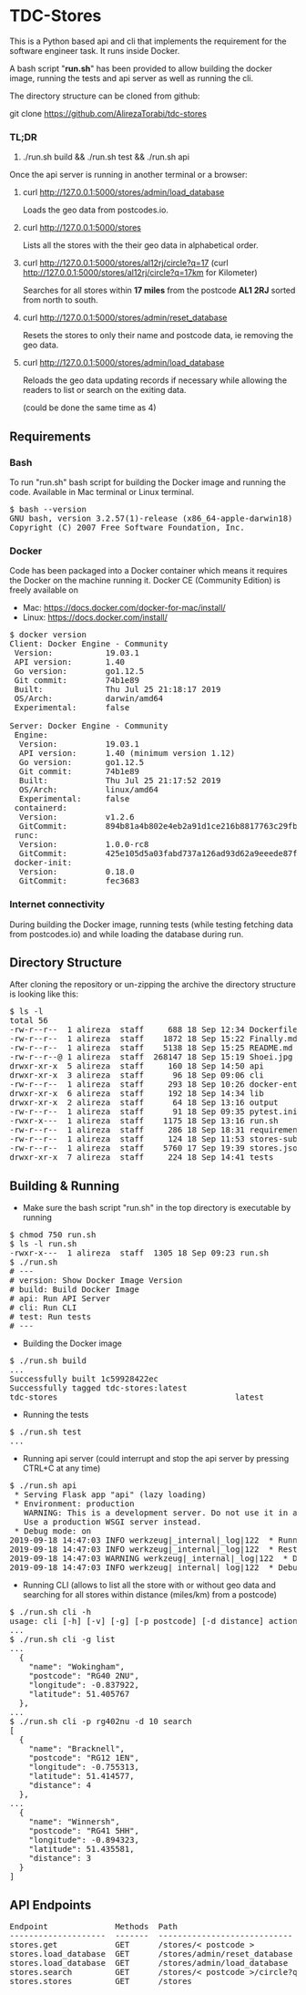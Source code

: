TDC-Stores
===

This is a Python based api and cli that implements the requirement for 
the software engineer task. It runs inside Docker.

A bash script "**run.sh**" has been provided
to allow building the docker image, running the tests 
and api server as well as running the cli.

The directory structure can be cloned from github:

git clone https://github.com/AlirezaTorabi/tdc-stores


### TL;DR
1. ./run.sh build && ./run.sh test && ./run.sh api

Once the api server is running in another terminal or a browser:


1. curl http://127.0.0.1:5000/stores/admin/load_database

    Loads the geo data from postcodes.io.
    
2. curl http://127.0.0.1:5000/stores

    Lists all the stores with the their geo data in 
    alphabetical order.
    
3. curl http://127.0.0.1:5000/stores/al12rj/circle?q=17 
(curl http://127.0.0.1:5000/stores/al12rj/circle?q=17km for Kilometer)

    Searches for all stores within **17 miles** from the 
    postcode **AL1 2RJ** sorted from north to south.

4. curl http://127.0.0.1:5000/stores/admin/reset_database

    Resets the stores to only their name and postcode data, 
    ie removing the geo data.

5. curl http://127.0.0.1:5000/stores/admin/load_database
    
    Reloads the geo data updating records if necessary while 
    allowing the readers to list or search on the exiting data.
    
    (could be done the same time as 4)


## Requirements


### Bash

To run "run.sh" bash script for building the Docker image and running 
the code. Available in Mac terminal or Linux terminal.

<pre>
$ bash --version
GNU bash, version 3.2.57(1)-release (x86_64-apple-darwin18)
Copyright (C) 2007 Free Software Foundation, Inc. 
</pre>


### Docker

Code has been packaged into a Docker container which means it requires 
the Docker on the machine running it. Docker CE (Community Edition) is 
freely available on

* Mac: https://docs.docker.com/docker-for-mac/install/
* Linux: https://docs.docker.com/install/

<pre>
$ docker version
Client: Docker Engine - Community
 Version:           19.03.1
 API version:       1.40
 Go version:        go1.12.5
 Git commit:        74b1e89
 Built:             Thu Jul 25 21:18:17 2019
 OS/Arch:           darwin/amd64
 Experimental:      false

Server: Docker Engine - Community
 Engine:
  Version:          19.03.1
  API version:      1.40 (minimum version 1.12)
  Go version:       go1.12.5
  Git commit:       74b1e89
  Built:            Thu Jul 25 21:17:52 2019
  OS/Arch:          linux/amd64
  Experimental:     false
 containerd:
  Version:          v1.2.6
  GitCommit:        894b81a4b802e4eb2a91d1ce216b8817763c29fb
 runc:
  Version:          1.0.0-rc8
  GitCommit:        425e105d5a03fabd737a126ad93d62a9eeede87f
 docker-init:
  Version:          0.18.0
  GitCommit:        fec3683
</pre>

### Internet connectivity

During building the Docker image,
running tests (while testing fetching data from postcodes.io) and 
while loading the database during run.

## Directory Structure

After cloning the repository or un-zipping the archive the 
directory structure is looking like this:

<pre>
$ ls -l
total 56
-rw-r--r--  1 alireza  staff     688 18 Sep 12:34 Dockerfile
-rw-r--r--  1 alireza  staff    1872 18 Sep 15:22 Finally.md
-rw-r--r--  1 alireza  staff    5138 18 Sep 15:25 README.md
-rw-r--r--@ 1 alireza  staff  268147 18 Sep 15:19 Shoei.jpg
drwxr-xr-x  5 alireza  staff     160 18 Sep 14:50 api
drwxr-xr-x  3 alireza  staff      96 18 Sep 09:06 cli
-rw-r--r--  1 alireza  staff     293 18 Sep 10:26 docker-entrypoint.sh
drwxr-xr-x  6 alireza  staff     192 18 Sep 14:34 lib
drwxr-xr-x  2 alireza  staff      64 18 Sep 13:16 output
-rw-r--r--  1 alireza  staff      91 18 Sep 09:35 pytest.ini
-rwxr-x---  1 alireza  staff    1175 18 Sep 13:16 run.sh
-rw-r--r--  1 alireza  staff     286 18 Sep 18:31 requirements.txt
-rw-r--r--  1 alireza  staff     124 18 Sep 11:53 stores-subset.json
-rw-r--r--  1 alireza  staff    5760 17 Sep 19:39 stores.json
drwxr-xr-x  7 alireza  staff     224 18 Sep 14:41 tests
</pre>


## Building & Running

* Make sure the bash script "run.sh" in the top directory is executable by running 
<pre>
$ chmod 750 run.sh
$ ls -l run.sh
-rwxr-x---  1 alireza  staff  1305 18 Sep 09:23 run.sh
$ ./run.sh
# ---
# version: Show Docker Image Version
# build: Build Docker Image
# api: Run API Server
# cli: Run CLI
# test: Run tests
# ---
</pre>

* Building the Docker image
<pre>
$ ./run.sh build
...
Successfully built 1c59928422ec
Successfully tagged tdc-stores:latest
tdc-stores                                     latest              1c59928422ec        17 minutes ago      94.4MB
</pre>

* Running the tests
<pre>
$ ./run.sh test
...
</pre>

* Running api server (could interrupt and stop the api server by pressing CTRL+C at any time)
<pre>
$ ./run.sh api
 * Serving Flask app "api" (lazy loading)
 * Environment: production
   WARNING: This is a development server. Do not use it in a production deployment.
   Use a production WSGI server instead.
 * Debug mode: on
2019-09-18 14:47:03 INFO werkzeug|_internal|_log|122  * Running on http://0.0.0.0:5000/ (Press CTRL+C to quit)
2019-09-18 14:47:03 INFO werkzeug|_internal|_log|122  * Restarting with stat
2019-09-18 14:47:03 WARNING werkzeug|_internal|_log|122  * Debugger is active!
2019-09-18 14:47:03 INFO werkzeug|_internal|_log|122  * Debugger PIN: 247-169-878...
</pre>

* Running CLI (allows to list all the store with or without 
geo data and searching for all stores within distance (miles/km) 
from a postcode)
<pre>
$ ./run.sh cli -h
usage: cli [-h] [-v] [-g] [-p postcode] [-d distance] action
...
$ ./run.sh cli -g list
...
  {
    "name": "Wokingham",
    "postcode": "RG40 2NU",
    "longitude": -0.837922,
    "latitude": 51.405767
  },
...
$ ./run.sh cli -p rg402nu -d 10 search
[
  {
    "name": "Bracknell",
    "postcode": "RG12 1EN",
    "longitude": -0.755313,
    "latitude": 51.414577,
    "distance": 4
  },
...
  {
    "name": "Winnersh",
    "postcode": "RG41 5HH",
    "longitude": -0.894323,
    "latitude": 51.435581,
    "distance": 3
  }
]
</pre>


## API Endpoints
<pre>
Endpoint              Methods  Path
--------------------  -------  ----------------------------
stores.get            GET      /stores/< postcode >
stores.load_database  GET      /stores/admin/reset_database
stores.load_database  GET      /stores/admin/load_database
stores.search         GET      /stores/< postcode >/circle?q=< radius [m|km]>
stores.stores         GET      /stores
</pre>
